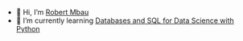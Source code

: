 - 👋 Hi, I’m [Robert Mbau](https://www.linkedin.com/in/robertmbau/)
- 🌱 I’m currently learning [Databases and SQL for Data Science with Python](https://www.coursera.org/learn/sql-data-science/home/welcome)

<!---
robertmbau/robertmbau is a ✨ special ✨ repository because its `README.md` (this file) appears on your GitHub profile.
You can click the Preview link to take a look at your changes.
--->
